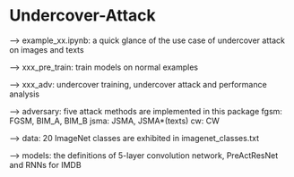 # Undercover-Attack

--> example_xx.ipynb: a quick glance of the use case of undercover attack on images and texts

--> xxx_pre_train: train models on normal examples

--> xxx_adv: undercover training, undercover attack and performance analysis

--> adversary: five attack methods are implemented in this package
    fgsm: FGSM, BIM_A, BIM_B
    jsma: JSMA, JSMA*(texts)
    cw: CW

--> data: 20 ImageNet classes are exhibited in imagenet_classes.txt

--> models: the definitions of 5-layer convolution network, PreActResNet and RNNs for IMDB


